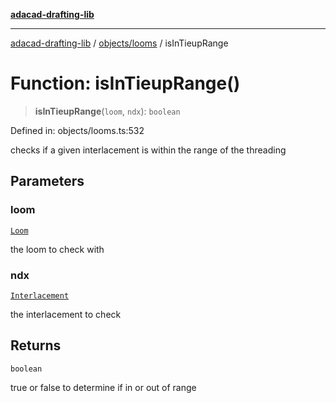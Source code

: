 [**adacad-drafting-lib**](../../../README.md)

***

[adacad-drafting-lib](../../../modules.md) / [objects/looms](../README.md) / isInTieupRange

# Function: isInTieupRange()

> **isInTieupRange**(`loom`, `ndx`): `boolean`

Defined in: objects/looms.ts:532

checks if a given interlacement is within the range of the threading

## Parameters

### loom

[`Loom`](../../datatypes/type-aliases/Loom.md)

the loom to check with

### ndx

[`Interlacement`](../../datatypes/interfaces/Interlacement.md)

the interlacement to check

## Returns

`boolean`

true or false to determine if in or out of range
